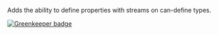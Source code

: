 Adds the ability to define properties with streams on can-define types.


[![Greenkeeper badge](https://badges.greenkeeper.io/canjs/can-define-stream.svg)](https://greenkeeper.io/)